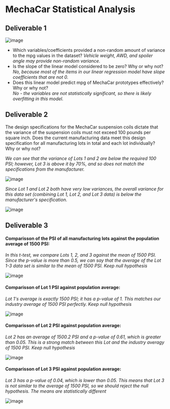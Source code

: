 # MechaCar Statistical Analysis

## Deliverable 1
![image](https://user-images.githubusercontent.com/98437495/167230657-78df7e06-103f-4753-8e30-a5229babec54.png)

* Which variables/coefficients provided a non-random amount of variance to the mpg values in the dataset? 
  *Vehicle weight, AWD, and spoiler angle may provide non-random variance.* 
* Is the slope of the linear model considered to be zero? Why or why not? 
  *No, because most of the items in our linear regression model have slope coefficients that are not 0.* 
* Does this linear model predict mpg of MechaCar prototypes effectively? Why or why not?  
  *No - the variables are not statistically significant, so there is likely overfitting in this model.* 


## Deliverable 2
The design specifications for the MechaCar suspension coils dictate that the variance of the suspension coils must not exceed 100 pounds per square inch. Does the current manufacturing data meet this design specification for all manufacturing lots in total and each lot individually? Why or why not?

*We can see that the variance of Lots 1 and 2 are below the required 100 PSI; however, Lot 3 is above it by 70%, and so does not match the specifications from the manufacturer.* 

![image](https://user-images.githubusercontent.com/98437495/167231459-b80615fe-c0e7-4e0c-9f68-3d389f2cafa9.png)

*Since Lot 1 and Lot 2 both have very low variances, the overall variance for this data set (combining Lot 1, Lot 2, and Lot 3 data) is below the manufacturer's specification.* 

![image](https://user-images.githubusercontent.com/98437495/167231438-6ed216ec-dfa6-4ffb-8f0d-a27818ec80a3.png)




## Deliverable 3

#### Comparisson of the PSI of all manufacturing lots against the population average of 1500 PSI: 
*In this t-test, we compare Lots 1, 2, and 3 against the mean of 1500 PSI. Since the p-value is more than 0.5, we can say that the average of the Lot 1-3 data set is similar to the mean of 1500 PSI. Keep null hypothesis*

![image](https://user-images.githubusercontent.com/98437495/167233230-72b40dab-09d7-4a4b-a7f0-f12be9ee84fa.png)


#### Comparisson of Lot 1 PSI against population average: 
*Lot 1's average is exactly 1500 PSI; it has a p-value of 1. This matches our industry average of 1500 PSI perfectly. Keep null hypothesis*

![image](https://user-images.githubusercontent.com/98437495/167233254-dba6dfdb-6e2d-4ca7-b109-8590ef6001e0.png)

#### Comparisson of Lot 2 PSI against population average: 
*Lot 2 has an average of 1500.2 PSI and a p-value of 0.61, which is greater than 0.05. This is a strong match between this Lot and the industry averagy of 1500 PSI. Keep null hypothesis*

![image](https://user-images.githubusercontent.com/98437495/167233269-ade6d6fa-193f-42ee-93d2-968ba43b0fca.png)

#### Comparisson of Lot 3 PSI against population average: 
*Lot 3 has a p-value of 0.04, which is lower than 0.05. This means that Lot 3 is not similar to the average of 1500 PSI, so we should reject the null hypothesis. The means are statistically different*

![image](https://user-images.githubusercontent.com/98437495/167233283-1f2f5498-7a15-4a6f-a467-d6c2258008e3.png)

